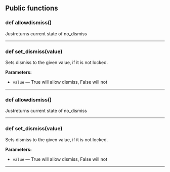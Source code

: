 ## Public functions

### def allowdismiss()

Justreturns current state of no_dismiss

---

### def set_dismiss(value)

Sets dismiss to the given value, if it is not locked.

**Parameters:**
- `value` &mdash; True will allow dismiss, False will not


---

### def allowdismiss()

Justreturns current state of no_dismiss

---

### def set_dismiss(value)

Sets dismiss to the given value, if it is not locked.

**Parameters:**
- `value` &mdash; True will allow dismiss, False will not


---

